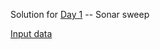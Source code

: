 Solution for [Day 1](https://adventofcode.com/2021/day/1) -- Sonar sweep 

[Input data](../../../../../resources/day01input.txt)
